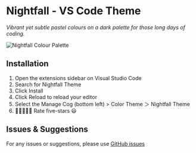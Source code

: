 # Nightfall - VS Code Theme

_Vibrant yet subtle pastel colours on a dark palette for those long days of coding._

![Nightfall Colour Palette](https://raw.githubusercontent.com/ayush-lal/nightfall-vscode-theme/main/images/colour_palette.png)

## Installation

1. Open the extensions sidebar on Visual Studio Code
1. Search for Nightfall Theme
1. Click Install
1. Click Reload to reload your editor
1. Select the Manage Cog (bottom left) > Color Theme ＞ Nightfall Theme
1. 🌟🌟🌟🌟🌟 Rate five-stars 😃

## Issues & Suggestions

For any issues or suggestions, please use [GitHub issues](https://github.com/ayush-lal/nightfall-vscode-theme/issues)
